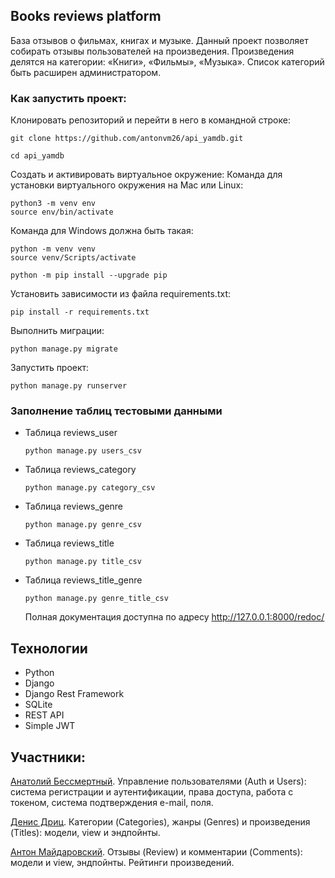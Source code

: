 ## Books reviews platform
База отзывов о фильмах, книгах и музыке. 
Данный проект позволяет собирать отзывы пользователей на произведения. 
Произведения делятся на категории: «Книги», «Фильмы», «Музыка». 
Список категорий быть расширен администратором.

### Как запустить проект:
Клонировать репозиторий и перейти в него в командной строке:
```
git clone https://github.com/antonvm26/api_yamdb.git
```
```
cd api_yamdb
```
Cоздать и активировать виртуальное окружение:
Команда для установки виртуального окружения на Mac или Linux:
```
python3 -m venv env
source env/bin/activate
```
Команда для Windows должна быть такая:
```
python -m venv venv
source venv/Scripts/activate
```
```
python -m pip install --upgrade pip
```
Установить зависимости из файла requirements.txt:
```
pip install -r requirements.txt
```
Выполнить миграции:

```
python manage.py migrate
```
Запустить проект:
```
python manage.py runserver
```

### Заполнение таблиц тестовыми данными 
* Таблица reviews_user
  ```
  python manage.py users_csv
  ```
* Таблица reviews_category
  ```
  python manage.py category_csv
  ```
* Таблица reviews_genre
  ```
  python manage.py genre_csv
  ```
* Таблица reviews_title
  ```
  python manage.py title_csv
  ```
* Таблица reviews_title_genre
  ```
  python manage.py genre_title_csv
  ```
  Полная документация доступна по адресу http://127.0.0.1:8000/redoc/

## Технологии
- Python
- Django
- Django Rest Framework
- SQLite
- REST API
- Simple JWT
  
## Участники:

[Анатолий Бессмертный](https://github.com/AnatoliiBessmertnyi). 
Управление пользователями (Auth и Users): система регистрации и аутентификации, права доступа, работа с токеном, система подтверждения e-mail, поля.

[Денис Дриц](https://github.com/Den2605). 
Категории (Categories), жанры (Genres) и произведения (Titles): модели, view и эндпойнты.

[Антон Майдаровский](https://github.com/antonvm26). 
Отзывы (Review) и комментарии (Comments): модели и view, эндпойнты. Рейтинги произведений.
